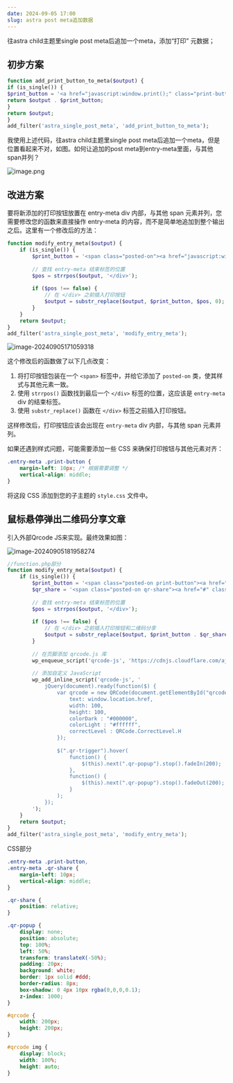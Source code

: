 ```yaml
---
date: 2024-09-05 17:00
slug: astra post meta追加数据
---
```


往astra child主题里single post meta后追加一个meta，添加“打印” 元数据；

<!-- truncate -->

## 初步方案

``` php
function add_print_button_to_meta($output) {
if (is_single()) {
$print_button = '<a href="javascript:window.print();" class="print-button">打印</a>';
return $output . $print_button;
}
return $output;
}
add_filter('astra_single_post_meta', 'add_print_button_to_meta');
```

我使用上述代码，往astra child主题里single post meta后追加一个meta，但是位置看起来不对，如图。如何让追加的post meta到entry-meta里面，与其他span并列？

![image.png](https://pfst.cf2.poecdn.net/base/image/42bc1263817fb72eaff7ad579bb89c54e421800c10e1c693ee093b8c89efe39d?w=1241&h=250)

## 改进方案

要将新添加的打印按钮放置在 entry-meta div 内部，与其他 span 元素并列，您需要修改您的函数来直接操作 entry-meta 的内容，而不是简单地追加到整个输出之后。这里有一个修改后的方法：

```php
function modify_entry_meta($output) {
    if (is_single()) {
        $print_button = '<span class="posted-on"><a href="javascript:window.print();">打印</a></span>';
        
        // 查找 entry-meta 结束标签的位置
        $pos = strrpos($output, '</div>');
        
        if ($pos !== false) {
            // 在 </div> 之前插入打印按钮
            $output = substr_replace($output, $print_button, $pos, 0);
        }
    }
    return $output;
}
add_filter('astra_single_post_meta', 'modify_entry_meta');
```

![image-20240905171059318](https://docu-1319658309.cos.ap-guangzhou.myqcloud.com/image-20240905171059318.png)

这个修改后的函数做了以下几点改变：

1. 将打印按钮包装在一个 `<span>` 标签中，并给它添加了 `posted-on` 类，使其样式与其他元素一致。
2. 使用 `strrpos()` 函数找到最后一个 `</div>` 标签的位置，这应该是 `entry-meta` div 的结束标签。
3. 使用 `substr_replace()` 函数在 `</div>` 标签之前插入打印按钮。

这样修改后，打印按钮应该会出现在 `entry-meta` div 内部，与其他 span 元素并列。

如果还遇到样式问题，可能需要添加一些 CSS 来确保打印按钮与其他元素对齐：

```css
.entry-meta .print-button {
    margin-left: 10px; /* 根据需要调整 */
    vertical-align: middle;
}
```

将这段 CSS 添加到您的子主题的 `style.css` 文件中。

## 鼠标悬停弹出二维码分享文章

引入外部Qrcode JS来实现。最终效果如图：

![image-20240905181958274](https://docu-1319658309.cos.ap-guangzhou.myqcloud.com/image-20240905181958274.png)

```php
//function.php部分
function modify_entry_meta($output) {
    if (is_single()) {
        $print_button = '<span class="posted-on print-button"><a href="javascript:window.print();">打印</a></span>';
        $qr_share = '<span class="posted-on qr-share"><a href="#" class="qr-trigger">分享</a><div class="qr-popup"><div id="qrcode"></div></div></span>';
        
        // 查找 entry-meta 结束标签的位置
        $pos = strrpos($output, '</div>');
        
        if ($pos !== false) {
            // 在 </div> 之前插入打印按钮和二维码分享
            $output = substr_replace($output, $print_button . $qr_share, $pos, 0);
        }
        
        // 在页脚添加 qrcode.js 库
        wp_enqueue_script('qrcode-js', 'https://cdnjs.cloudflare.com/ajax/libs/qrcodejs/1.0.0/qrcode.min.js', array('jquery'), null, true);
        
        // 添加自定义 JavaScript
        wp_add_inline_script('qrcode-js', '
            jQuery(document).ready(function($) {
                var qrcode = new QRCode(document.getElementById("qrcode"), {
                    text: window.location.href,
                    width: 100,
                    height: 100,
                    colorDark : "#000000",
                    colorLight : "#ffffff",
                    correctLevel : QRCode.CorrectLevel.H
                });
                
                $(".qr-trigger").hover(
                    function() {
                        $(this).next(".qr-popup").stop().fadeIn(200);
                    },
                    function() {
                        $(this).next(".qr-popup").stop().fadeOut(200);
                    }
                );
            });
        ');
    }
    return $output;
}
add_filter('astra_single_post_meta', 'modify_entry_meta');
```

CSS部分

``` css
.entry-meta .print-button,
.entry-meta .qr-share {
    margin-left: 10px;
    vertical-align: middle;
}

.qr-share {
    position: relative;
}

.qr-popup {
    display: none;
    position: absolute;
    top: 100%;
    left: 50%;
    transform: translateX(-50%);
    padding: 20px;
    background: white;
    border: 1px solid #ddd;
    border-radius: 8px;
    box-shadow: 0 4px 10px rgba(0,0,0,0.1);
    z-index: 1000;
}

#qrcode {
    width: 200px;
    height: 200px;
}

#qrcode img {
    display: block;
    width: 100%;
    height: auto;
}
```


